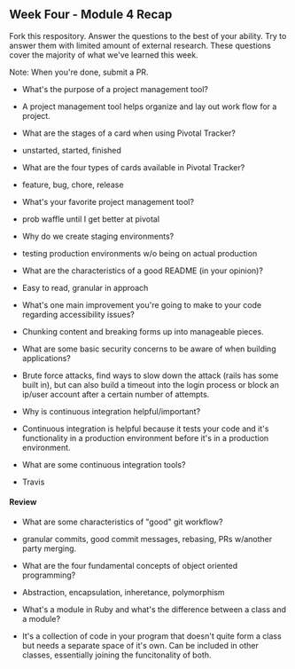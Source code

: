 ## Week Four - Module 4 Recap

Fork this respository. Answer the questions to the best of your ability. Try to answer them with limited amount of external research. These questions cover the majority of what we've learned this week. 

Note: When you're done, submit a PR. 

* What's the purpose of a project management tool?
- A project management tool helps organize and lay out work flow for a project.
* What are the stages of a card when using Pivotal Tracker?
- unstarted, started, finished
* What are the four types of cards available in Pivotal Tracker?
- feature, bug, chore, release
* What's your favorite project management tool?
- prob waffle until I get better at pivotal
* Why do we create staging environments?
- testing production environments w/o being on actual production
* What are the characteristics of a good README (in your opinion)?
- Easy to read, granular in approach
* What's one main improvement you're going to make to your code regarding accessibility issues?
- Chunking content and breaking forms up into manageable pieces.
* What are some basic security concerns to be aware of when building applications?
- Brute force attacks, find ways to slow down the attack (rails has some built in), but can also build a timeout into the login process or block an ip/user account after a certain number of attempts.
* Why is continuous integration helpful/important?
- Continuous integration is helpful because it tests your code and it's functionality in a production environment before it's in a production environment.
* What are some continuous integration tools?
- Travis

#### Review  

* What are some characteristics of "good" git workflow?
- granular commits, good commit messages, rebasing, PRs w/another party merging.
* What are the four fundamental concepts of object oriented programming?
- Abstraction, encapsulation, inheretance, polymorphism
* What's a module in Ruby and what's the difference between a class and a module?
- It's a collection of code in your program that doesn't quite form a class but needs a separate space of it's own. Can be included in other classes, essentially joining the funcitonality of both.
